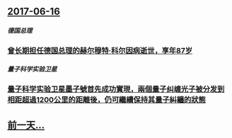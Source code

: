 ## [2017-06-16](/zh/news/2017/06/16/index.md)

##### 德国总理
### [曾长期担任德国总理的赫尔穆特·科尔因病逝世，享年87岁](/zh/news/2017/06/16/曾长期担任德国总理的赫尔穆特-科尔因病逝世-享年87岁.md)
##### 量子科学实验卫星
### [量子科学实验卫星墨子號首先成功實現，兩個量子纠缠光子被分发到相距超過1200公里的距離後，仍可繼續保持其量子糾纏的狀態](/zh/news/2017/06/16/量子科学实验卫星墨子號首先成功實現-兩個量子纠缠光子被分发到相距超過1200公里的距離後-仍可繼續保持其量子糾纏的狀態.md)
## [前一天...](/zh/news/2017/06/15/index.md)

